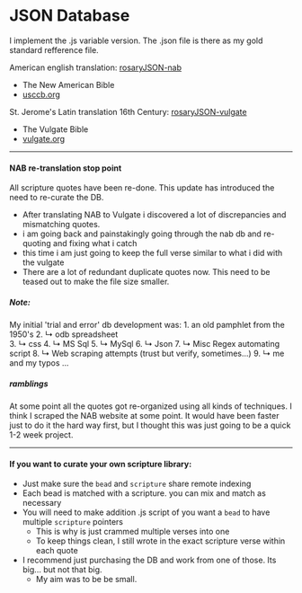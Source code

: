 # JSON Database

I implement the .js variable version. The .json file is there as my gold standard refference file.

American english translation: [rosaryJSON-nab](myAssets/database/rosaryJSON-nab.json)

* The New American Bible
* [usccb.org](http://www.usccb.org/bible/books-of-the-bible/index.cfm)

St. Jerome's Latin translation 16th Century: [rosaryJSON-vulgate](myAssets/database/rosaryJSON-vulgate.json)

* The Vulgate Bible
* [vulgate.org](http://vulgate.org)

---

#### NAB re-translation stop point
All scripture quotes have been re-done. This update has introduced the need to re-curate the DB.

* After translating NAB to Vulgate i discovered a lot of discrepancies and mismatching quotes.
* i am going back and painstakingly going through the nab db and re-quoting and fixing what i catch
* this time i am just going to keep the full verse similar to what i did with the vulgate
* There are a lot of redundant duplicate quotes now. This need to be teased out to make the file size smaller.

##### Note:

My initial 'trial and error' db development was:
    1. an old pamphlet from the 1950's
    2. &#8627; odb spreadsheet  
    3. &#8627; css
    4. &#8627; MS Sql
    5. &#8627; MySql
    6. &#8627; Json
    7. &#8627; Misc Regex automating script
    8. &#8627; Web scraping attempts (trust but verify, sometimes...)
    9. &#8627; me and my typos ...

##### ramblings

At some point all the quotes got re-organized using all kinds of techniques. I think I scraped the NAB website at some point. It would have been faster just to do it the hard way first, but I thought this was just going to be a quick 1-2 week project.

---

#### If you want to curate your own scripture library:
* Just make sure the ```bead``` and ```scripture``` share remote indexing
* Each bead is matched with a scripture. you can mix and match as necessary
* You will need to make addition .js script of you want a ```bead``` to have multiple ```scripture``` pointers
    *   This is why is just crammed multiple verses into one
    *   To keep things clean, I still wrote in the exact scripture verse within each quote
* I recommend just purchasing the DB and work from one of those. Its big... but not that big.
    * My aim was to be be small.
